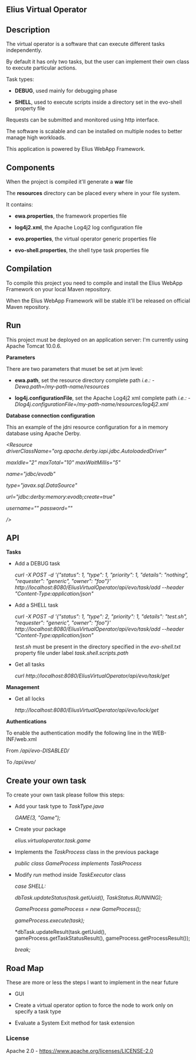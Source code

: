 Elius Virtual Operator
-----



Description
-----
The virtual operator is a software that can execute different tasks independently.

By default it has only two tasks, but the user can implement their own class to execute particular actions.

Task types:

 * **DEBUG**, used mainly for debugging phase
 
 * **SHELL**, used to execute scripts inside a directory set in the evo-shell property file
 
Requests can be submitted and monitored using http interface.

The software is scalable and can be installed on multiple nodes to better manage high workloads.

This application is powered by Elius WebApp Framework.




Components
-----
When the project is compiled it'll generate a **war** file

The **resources** directory can be placed every where in your file system.

It contains:
 * **ewa.properties**, the framework properties file
 
 
 * **log4j2.xml**, the Apache Log4j2 log configuration file
 
 
 * **evo.properties**, the virtual operator generic properties file

 
 * **evo-shell.properties**, the shell type task properties file



Compilation
-----
To compile this project you need to compile and install the Elius WebApp Framework on your local Maven repository.

When the Elius WebApp Framework will be stable it'll be released on official Maven repository.




Run
-----
This project must be deployed on an application server: I'm currently using Apache Tomcat 10.0.6.


**Parameters**

There are two parameters that muset be set at jvm level:
 * **ewa.path**, set the resource directory complete path
       *i.e.: -Dewa.path=/my-path-name/resources*
       

 * **log4j.configurationFile**, set the Apache Log4j2 xml complete path
       *i.e.: -Dlog4j.configurationFile=/my-path-name/resources/log4j2.xml*



**Database connection configuration**

This an example of the jdni resource configuration for a in memory database using Apache Derby.

*<Resource driverClassName="org.apache.derby.iapi.jdbc.AutoloadedDriver"*

 *maxIdle="2" maxTotal="10" maxWaitMillis="5"*
  
 *name="jdbc/evodb"*
  
 *type="javax.sql.DataSource"*
  
 *url="jdbc:derby:memory:evodb;create=true"*
  
 *username="" password=""*

*/>*




API
-----

**Tasks**

* Add a DEBUG task
  
  *curl -X POST -d '{"status": 1, "type": 1, "priority": 1, "details": "nothing", "requester": "generic", "owner": "foo"}' http://localhost:8080/EliusVirtualOperator/api/evo/task/add  --header "Content-Type:application/json"*
  
* Add a SHELL task

  *curl -X POST -d '{"status": 1, "type": 2, "priority": 1, "details": "test.sh", "requester": "generic", "owner": "foo"}' http://localhost:8080/EliusVirtualOperator/api/evo/task/add  --header "Content-Type:application/json"*
  
  *test.sh* must be present in the directory specified in the *evo-shell.txt* property file under label *task.shell.scripts.path*

* Get all tasks

  *curl http://localhost:8080/EliusVirtualOperator/api/evo/task/get*
  
**Management**
  
* Get all locks
  
  *http://localhost:8080/EliusVirtualOperator/api/evo/lock/get*


**Authentications**

To enable the authentication modify the following line in the WEB-INF/web.xml

From
  */api/evo-DISABLED/*


To
  */api/evo/*



Create your own task
-----
To create your own task please follow this steps:

 * Add your task type to *TaskType.java*
 
   *GAME(3, "Game");*
   
 * Create your package
 
   *elius.virtualoperator.task.game*
   
 * Implements the *TaskProcess* class in the previous package
 
   *public class GameProcess implements TaskProcess*
   
 * Modify *run* method inside *TaskExecutor* class
 
   *case SHELL:*

   *dbTask.updateStatus(task.getUuid(), TaskStatus.RUNNING);*

   *GameProcess gameProcess = new GameProcess();*

   *gameProcess.execute(task);*

   *dbTask.updateResult(task.getUuid(), gameProcess.getTaskStatusResult(), gameProcess.getProcessResult());

   *break;*


Road Map
-----
These are more or less the steps I want to implement in the near future

 * GUI
 
 * Create a virtual operator option to force the node to work only on specify a task type 
 
 * Evaluate a System Exit method for task extension



### License

Apache 2.0 - <https://www.apache.org/licenses/LICENSE-2.0>


